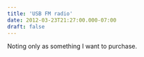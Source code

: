 ```yaml
---
title: 'USB FM radio'
date: 2012-03-23T21:27:00.000-07:00
draft: false
---
```


Noting only as something I want to purchase.